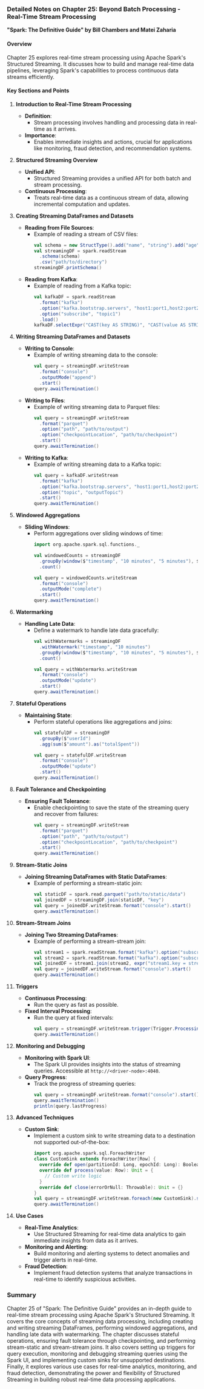 ### Detailed Notes on Chapter 25: Beyond Batch Processing - Real-Time Stream Processing
**"Spark: The Definitive Guide" by Bill Chambers and Matei Zaharia**

#### **Overview**
Chapter 25 explores real-time stream processing using Apache Spark's Structured Streaming. It discusses how to build and manage real-time data pipelines, leveraging Spark's capabilities to process continuous data streams efficiently.

#### **Key Sections and Points**

1. **Introduction to Real-Time Stream Processing**
   - **Definition**:
     - Stream processing involves handling and processing data in real-time as it arrives.
   - **Importance**:
     - Enables immediate insights and actions, crucial for applications like monitoring, fraud detection, and recommendation systems.

2. **Structured Streaming Overview**
   - **Unified API**:
     - Structured Streaming provides a unified API for both batch and stream processing.
   - **Continuous Processing**:
     - Treats real-time data as a continuous stream of data, allowing incremental computation and updates.

3. **Creating Streaming DataFrames and Datasets**
   - **Reading from File Sources**:
     - Example of reading a stream of CSV files:
       ```scala
       val schema = new StructType().add("name", "string").add("age", "integer")
       val streamingDF = spark.readStream
         .schema(schema)
         .csv("path/to/directory")
       streamingDF.printSchema()
       ```
   - **Reading from Kafka**:
     - Example of reading from a Kafka topic:
       ```scala
       val kafkaDF = spark.readStream
         .format("kafka")
         .option("kafka.bootstrap.servers", "host1:port1,host2:port2")
         .option("subscribe", "topic1")
         .load()
       kafkaDF.selectExpr("CAST(key AS STRING)", "CAST(value AS STRING)").as[(String, String)].printSchema()
       ```

4. **Writing Streaming DataFrames and Datasets**
   - **Writing to Console**:
     - Example of writing streaming data to the console:
       ```scala
       val query = streamingDF.writeStream
         .format("console")
         .outputMode("append")
         .start()
       query.awaitTermination()
       ```
   - **Writing to Files**:
     - Example of writing streaming data to Parquet files:
       ```scala
       val query = streamingDF.writeStream
         .format("parquet")
         .option("path", "path/to/output")
         .option("checkpointLocation", "path/to/checkpoint")
         .start()
       query.awaitTermination()
       ```
   - **Writing to Kafka**:
     - Example of writing streaming data to a Kafka topic:
       ```scala
       val query = kafkaDF.writeStream
         .format("kafka")
         .option("kafka.bootstrap.servers", "host1:port1,host2:port2")
         .option("topic", "outputTopic")
         .start()
       query.awaitTermination()
       ```

5. **Windowed Aggregations**
   - **Sliding Windows**:
     - Perform aggregations over sliding windows of time:
       ```scala
       import org.apache.spark.sql.functions._

       val windowedCounts = streamingDF
         .groupBy(window($"timestamp", "10 minutes", "5 minutes"), $"word")
         .count()

       val query = windowedCounts.writeStream
         .format("console")
         .outputMode("complete")
         .start()
       query.awaitTermination()
       ```

6. **Watermarking**
   - **Handling Late Data**:
     - Define a watermark to handle late data gracefully:
       ```scala
       val withWatermarks = streamingDF
         .withWatermark("timestamp", "10 minutes")
         .groupBy(window($"timestamp", "10 minutes", "5 minutes"), $"word")
         .count()

       val query = withWatermarks.writeStream
         .format("console")
         .outputMode("update")
         .start()
       query.awaitTermination()
       ```

7. **Stateful Operations**
   - **Maintaining State**:
     - Perform stateful operations like aggregations and joins:
       ```scala
       val statefulDF = streamingDF
         .groupBy($"userId")
         .agg(sum($"amount").as("totalSpent"))

       val query = statefulDF.writeStream
         .format("console")
         .outputMode("update")
         .start()
       query.awaitTermination()
       ```

8. **Fault Tolerance and Checkpointing**
   - **Ensuring Fault Tolerance**:
     - Enable checkpointing to save the state of the streaming query and recover from failures:
       ```scala
       val query = streamingDF.writeStream
         .format("parquet")
         .option("path", "path/to/output")
         .option("checkpointLocation", "path/to/checkpoint")
         .start()
       query.awaitTermination()
       ```

9. **Stream-Static Joins**
   - **Joining Streaming DataFrames with Static DataFrames**:
     - Example of performing a stream-static join:
       ```scala
       val staticDF = spark.read.parquet("path/to/static/data")
       val joinedDF = streamingDF.join(staticDF, "key")
       val query = joinedDF.writeStream.format("console").start()
       query.awaitTermination()
       ```

10. **Stream-Stream Joins**
    - **Joining Two Streaming DataFrames**:
      - Example of performing a stream-stream join:
        ```scala
        val stream1 = spark.readStream.format("kafka").option("subscribe", "topic1").load()
        val stream2 = spark.readStream.format("kafka").option("subscribe", "topic2").load()
        val joinedDF = stream1.join(stream2, expr("stream1.key = stream2.key"))
        val query = joinedDF.writeStream.format("console").start()
        query.awaitTermination()
        ```

11. **Triggers**
    - **Continuous Processing**:
      - Run the query as fast as possible.
    - **Fixed Interval Processing**:
      - Run the query at fixed intervals:
        ```scala
        val query = streamingDF.writeStream.trigger(Trigger.ProcessingTime("10 seconds")).format("console").start()
        query.awaitTermination()
        ```

12. **Monitoring and Debugging**
    - **Monitoring with Spark UI**:
      - The Spark UI provides insights into the status of streaming queries. Accessible at `http://<driver-node>:4040`.
    - **Query Progress**:
      - Track the progress of streaming queries:
        ```scala
        val query = streamingDF.writeStream.format("console").start()
        query.awaitTermination()
        println(query.lastProgress)
        ```

13. **Advanced Techniques**
    - **Custom Sink**:
      - Implement a custom sink to write streaming data to a destination not supported out-of-the-box:
        ```scala
        import org.apache.spark.sql.ForeachWriter
        class CustomSink extends ForeachWriter[Row] {
          override def open(partitionId: Long, epochId: Long): Boolean = true
          override def process(value: Row): Unit = {
            // Custom write logic
          }
          override def close(errorOrNull: Throwable): Unit = {}
        }
        val query = streamingDF.writeStream.foreach(new CustomSink).start()
        query.awaitTermination()
        ```

14. **Use Cases**
    - **Real-Time Analytics**:
      - Use Structured Streaming for real-time data analytics to gain immediate insights from data as it arrives.
    - **Monitoring and Alerting**:
      - Build monitoring and alerting systems to detect anomalies and trigger alerts in real-time.
    - **Fraud Detection**:
      - Implement fraud detection systems that analyze transactions in real-time to identify suspicious activities.

### **Summary**
Chapter 25 of "Spark: The Definitive Guide" provides an in-depth guide to real-time stream processing using Apache Spark's Structured Streaming. It covers the core concepts of streaming data processing, including creating and writing streaming DataFrames, performing windowed aggregations, and handling late data with watermarking. The chapter discusses stateful operations, ensuring fault tolerance through checkpointing, and performing stream-static and stream-stream joins. It also covers setting up triggers for query execution, monitoring and debugging streaming queries using the Spark UI, and implementing custom sinks for unsupported destinations. Finally, it explores various use cases for real-time analytics, monitoring, and fraud detection, demonstrating the power and flexibility of Structured Streaming in building robust real-time data processing applications.